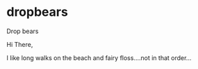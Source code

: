 # dropbears
Drop bears

Hi There, 

I like long walks on the beach and fairy floss....not in that order...

